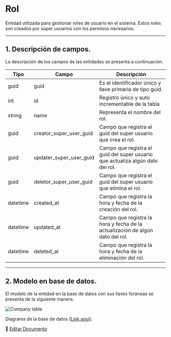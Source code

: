 # Rol

Entidad utilizada para gestionar roles de usuario en el sistema. Estos roles son creados por super usuarios con los permisos necesarios.

---

## 1.   Descripción de campos.

La descripción de los campos de las entidades se presenta a continuación.

| Tipo | Campo | Descripción |
|-|-|-|
| guid | guid | Es el identificador único y llave primaria de tipo guid. |
| int | id | Registro único y auto incrementable de la tabla |
| string | name | Representa el nombre del rol. |
| guid | creator_super_user_guid | Campo que registra el guid del super usuario que crea el rol. |
| guid | updater_super_user_guid | Campo que registra el guid del super usuario que actualiza algún dato del rol. |
| guid | deletor_super_user_guid | Campo que registra el guid del super usuario que elimina el rol. |
| datetime | created_at | Campo que registra la hora y fecha de la creación del rol. |
| datetime | updated_at | Campo que registra la hora y fecha de la actualización de algún dato del rol. |
| datetime | deleted_at | Campo que registra la hora y fecha de la eliminación del rol. |

--- 

## 2.  Modelo en base de datos.

El modelo de la entidad en la base de datos con sus llaves foráneas se presenta de la siguiente manera.

![Company table](/images/RoleTable.png)

Diagrama de la base de datos [(Link aquí)](https://app.diagrams.net/#G12bfdBfGq1QhoH-HbKd0D5KDiGZxJKMYT).

📝 [Editar Documento](https://github.com/4uRest/documentation)